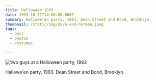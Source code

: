```yaml
---
title: Halloween 1993
date: 1993-10-31T14:00:00.000Z
summary: Hallowe'en party, 1993. Dean Street and Bond, Brooklyn.
thumbnail: /static/img/dave-and-norman.jpeg
tags:
  - post 
  - photos 
  - costumes

---
```


![two guys at a Halloween party, 1993](/static/img/dave-and-norman.jpeg "two guys at a Halloween party, 1993")

Hallowe'en party, 1993. Dean Street and Bond, Brooklyn.